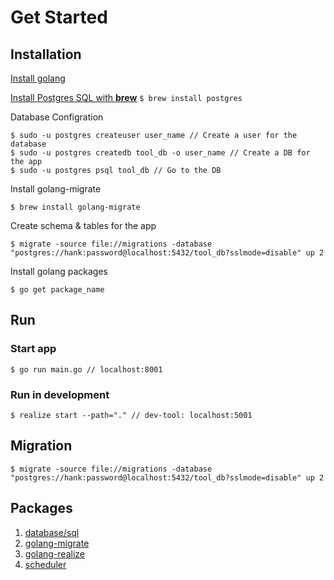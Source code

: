 # Get Started

## Installation

[Install golang](https://golang.org/dl/)

[Install Postgres SQL with **brew**](https://gist.github.com/ibraheem4/ce5ccd3e4d7a65589ce84f2a3b7c23a3)
```$ brew install postgres```

Database Configration

```UNIX
$ sudo -u postgres createuser user_name // Create a user for the database
$ sudo -u postgres createdb tool_db -o user_name // Create a DB for the app
$ sudo -u postgres psql tool_db // Go to the DB
```

Install golang-migrate

```$ brew install golang-migrate```

Create schema & tables for the app

```$ migrate -source file://migrations -database "postgres://hank:password@localhost:5432/tool_db?sslmode=disable" up 2```

Install golang packages

```$ go get package_name```

## Run

### Start app

```$ go run main.go // localhost:8001```

### Run in development  

```$ realize start --path="." // dev-tool: localhost:5001```

## Migration

```$ migrate -source file://migrations -database "postgres://hank:password@localhost:5432/tool_db?sslmode=disable" up 2```

## Packages

1. [database/sql](https://golang.org/pkg/database/sql/)
2. [golang-migrate](https://github.com/golang-migrate/migrate)
3. [golang-realize](https://github.com/oxequa/realize)
4. [scheduler](https://godoc.org/github.com/carlescere/scheduler)
